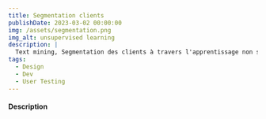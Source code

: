 ```yaml
---
title: Segmentation clients
publishDate: 2023-03-02 00:00:00
img: /assets/segmentation.png
img_alt: unsupervised learning
description: |
  Text mining, Segmentation des clients à travers l'apprentissage non supervisé et analyse des sentiments. 
tags:
  - Design
  - Dev
  - User Testing
---
```


#### Description 